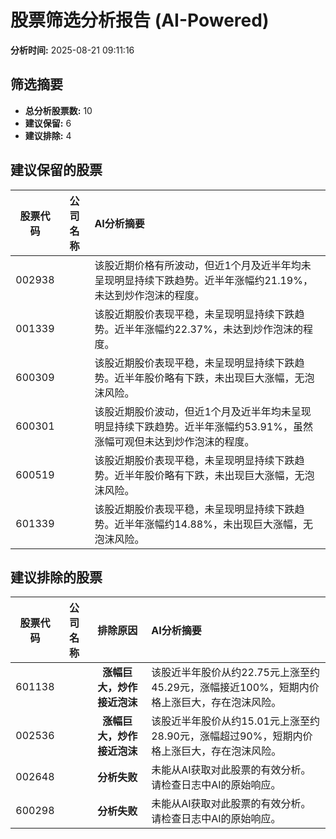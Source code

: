 # 股票筛选分析报告 (AI-Powered)

**分析时间:** 2025-08-21 09:11:16

## 筛选摘要

- **总分析股票数:** 10
- **建议保留:** 6
- **建议排除:** 4

## 建议保留的股票

| 股票代码 | 公司名称 | AI分析摘要 |
|:---:|:---:|:---|
| 002938 |  | 该股近期价格有所波动，但近1个月及近半年均未呈现明显持续下跌趋势。近半年涨幅约21.19%，未达到炒作泡沫的程度。 |
| 001339 |  | 该股近期股价表现平稳，未呈现明显持续下跌趋势。近半年涨幅约22.37%，未达到炒作泡沫的程度。 |
| 600309 |  | 该股近期股价表现平稳，未呈现明显持续下跌趋势。近半年股价略有下跌，未出现巨大涨幅，无泡沫风险。 |
| 600301 |  | 该股近期股价波动，但近1个月及近半年均未呈现明显持续下跌趋势。近半年涨幅约53.91%，虽然涨幅可观但未达到炒作泡沫的程度。 |
| 600519 |  | 该股近期股价表现平稳，未呈现明显持续下跌趋势。近半年股价略有下跌，未出现巨大涨幅，无泡沫风险。 |
| 601339 |  | 该股近期股价表现平稳，未呈现明显持续下跌趋势。近半年涨幅约14.88%，未出现巨大涨幅，无泡沫风险。 |

## 建议排除的股票

| 股票代码 | 公司名称 | 排除原因 | AI分析摘要 |
|:---:|:---:|:---:|:---|
| 601138 |  | **涨幅巨大，炒作接近泡沫** | 该股近半年股价从约22.75元上涨至约45.29元，涨幅接近100%，短期内价格上涨巨大，存在泡沫风险。 |
| 002536 |  | **涨幅巨大，炒作接近泡沫** | 该股近半年股价从约15.01元上涨至约28.90元，涨幅超过90%，短期内价格上涨巨大，存在泡沫风险。 |
| 002648 |  | **分析失败** | 未能从AI获取对此股票的有效分析。请检查日志中AI的原始响应。 |
| 600298 |  | **分析失败** | 未能从AI获取对此股票的有效分析。请检查日志中AI的原始响应。 |
